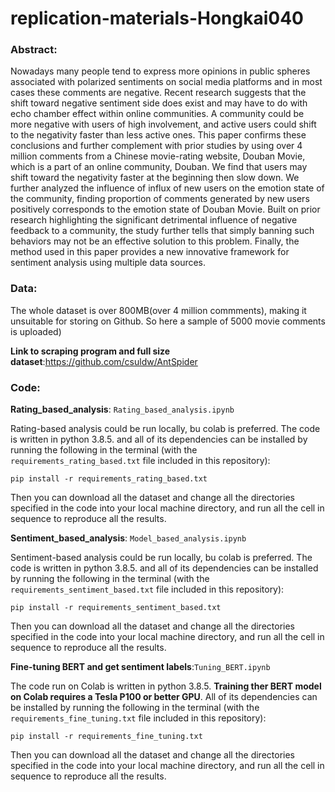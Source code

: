 # replication-materials-Hongkai040	

### Abstract:

Nowadays many people tend to express more opinions in public spheres associated with polarized sentiments on social media platforms and in most cases these comments are negative. Recent research suggests that the shift toward negative sentiment side does exist and may have to do with echo chamber effect within online communities. A community could be more negative with users of high involvement, and active users could shift to the negativity faster than less active ones. This paper confirms these conclusions and further complement with prior studies by using over 4 million comments from a Chinese movie-rating website, Douban Movie, which is a part of an online community, Douban. We find that users may shift toward the negativity faster at the beginning then slow down. We further analyzed the influence of influx of new users on the emotion state of the community, finding proportion of comments generated by new users positively corresponds to the emotion state of Douban Movie. Built on prior research highlighting the significant detrimental influence of negative feedback to a community, the study further tells that simply banning such behaviors may not be an effective solution to this problem. Finally, the method used in this paper provides a new innovative framework for sentiment analysis using multiple data sources.

### Data:

The whole dataset is over 800MB(over 4 million commments), making it unsuitable for storing on Github. So here a sample of 5000 movie comments is uploaded)

**Link to scraping program and full size dataset**:https://github.com/csuldw/AntSpider

### Code:

**Rating_based_analysis**: `Rating_based_analysis.ipynb`

Rating-based analysis could be run locally,  bu colab is preferred. The code is written in python 3.8.5. and all of its dependencies can be installed by running the following in the terminal (with the `requirements_rating_based.txt` file included in this repository):

```
pip install -r requirements_rating_based.txt
```

Then you can download all the dataset and change all the directories specified in the code into your local machine directory, and run all the cell in sequence to reproduce all the results. 

**Sentiment_based_analysis**: `Model_based_analysis.ipynb`

Sentiment-based analysis could be run locally,  bu colab is preferred. The code is written in python 3.8.5. and all of its dependencies can be installed by running the following in the terminal (with the `requirements_sentiment_based.txt` file included in this repository):

```
pip install -r requirements_sentiment_based.txt
```

Then you can download all the dataset and change all the directories specified in the code into your local machine directory, and run all the cell in sequence to reproduce all the results. 

**Fine-tuning BERT and get sentiment labels**:`Tuning_BERT.ipynb`

The code run on Colab is written in python 3.8.5. **Training ther BERT model on Colab requires a Tesla P100 or better GPU**. All of its dependencies can be installed by running the following in the terminal (with the `requirements_fine_tuning.txt` file included in this repository):

```
pip install -r requirements_fine_tuning.txt
```

Then you can download all the dataset and change all the directories specified in the code into your local machine directory, and run all the cell in sequence to reproduce all the results. 



